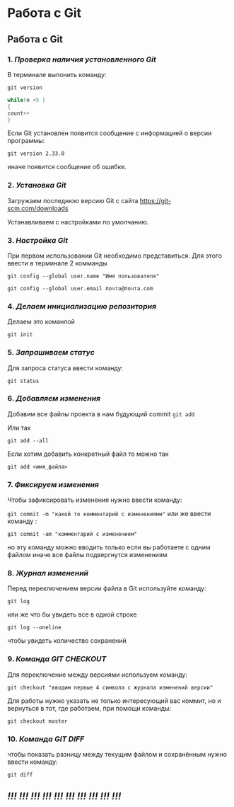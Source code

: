 # Работа с Git
## Работа с Git

### 1. *Проверка наличия установленного Git*
В терминале выпонить команду:

 `git version`
```Java
while(n <5 )
{
count++
}
```
Если Git установлен появится сообщение с информацией о версии программы:

`git version 2.33.0`

иначе появится сообщение об ошибке.

### 2. *Установка Git*

Загружаем последнюю версию Git с сайта https://git-scm.com/downloads

Устанавливаем с настройками по умолчанию.

### 3. *Настройка Git*

При первом использовании Git необходимо представиться. Для этого ввести в терминале 2 комманды
```
git config --global user.name "Имя пользователя"

git config --global user.email почта@почта.com
```

### 4. *Делаем инициализацию репозитория*
Делаем это команлой 

`git init`

### 5. *Запрашиваем статус*

Для запроса статуса ввести команду:

`git status`

### 6. *Добавляем изменения*

Добавим все файлы проекта в нам будующий commit
`git add `

Или так

`git add --all`

Если хотим добавить конкретный файл то можно так

`git add <имя_файла> `


### 7. *Фиксируем изменения*

Чтобы зафиксировать изменения нужно ввести команду:

`git commit -m "какой то комментарий с изменениями"`
или же ввести команду :

`git commit -am "комментарий с изменением"`

но эту команду можно вводить только если вы работаете с одним файлом иначе все файлы подвергнутся изменениям

### 8. *Журнал изменений* 

Перед переключением версии файла в Git
используйте команду: 

`git log`

или же что бы увидеть все в одной строке 

`git log --oneline`

 чтобы увидеть
количество сохранений


### 9. *Команда **GIT CHECKOUT***

Для переключение между версиями используем команду:

`git checkout "вводим первые 4 символа с журнала изменений версии"`

Для работы нужно указать не только
интересующий вас коммит, но и вернуться
в тот, где работаем, при помощи команды:

`git checkout master`

### 10. ***Команда GIT DIFF***

чтобы показать разницу между текущим файлом
и сохранённым нужно ввести команду:

`git diff`

## ***!!! !!! !!! !!! !!! !!! !!! !!! !!! !!!***